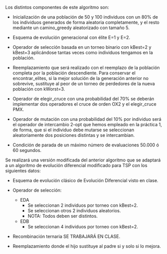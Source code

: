 Los distintos componentes de este algoritmo son:

- Inicialización de una población de 50 y 100 individuos con un 80% de los individuos generados de forma aleatoria completamente, y el resto mediante un camino_greedy aleatorizado con tamaño 5.

- Esquema de evolución generacional con élite E=1 y E=2.

- Operador de selección basada en un torneo binario con kBest=2 y kBest=3 aplicándose tantas veces como individuos tengamos en la población.

- Reemplazamiento que será realizado con el reemplazo de la población completa por la población descendiente. Para conservar el encontrar_elites, si la mejor solución de la generación anterior no sobrevive, sustituye al peor de un torneo de perdedores de la nueva población con kWorst=3.

- Operador de elegir_cruce con una probabilidad del 70% se deberán implementar dos operadores el cruce de orden OX2 y el elegir_cruce PMX.

- Operador de mutación con una probabilidad del 10% por individuo será el operador de intercambio 2-opt que hemos empleado en la práctica 1, de forma, que si el individuo debe mutarse se seleccionan aleatoriamente dos posiciones distintas y se intercambian.

- Condición de parada de un máximo número de evaluaciones 50.000 ó 60 segundos.

Se realizará una versión modificada del anterior algoritmo que se adaptará a un algoritmo de evolución diferencial modificado para TSP con los siguientes datos:

- Esquema de evolución clásico de Evolución Diferencial visto en clase.

- Operador de selección:
    - EDA
        - Se seleccionan 2 individuos por torneo con kBest=2.
        - Se seleccionan otros 2 individuos aleatorios.
        - NOTA: Todos deben ser distintos.
    - EDB
        - Se seleccionan 4 individuos por torneo con kBest=2.

- Recombinación ternaria SE TRABAJARÁ EN CLASE.

- Reemplazamiento donde el hijo sustituye al padre si y solo si lo mejora.
